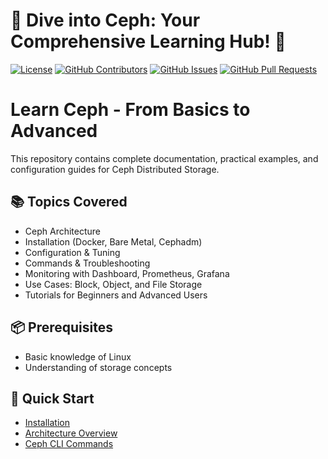 # 🚀 Dive into Ceph: Your Comprehensive Learning Hub! 🚀

[![License](https://img.shields.io/badge/License-Apache%202.0-blue.svg)](https://opensource.org/licenses/Apache-2.0)
[![GitHub Contributors](https://img.shields.io/github/contributors/SumonPaul18/ceph-storage)](https://github.com/SumonPaul18/ceph-storage/graphs/contributors)
[![GitHub Issues](https://img.shields.io/github/issues/SumonPaul18/ceph-storage)](https://github.com/SumonPaul18/ceph-storage/issues)
[![GitHub Pull Requests](https://img.shields.io/github/pulls/SumonPaul18/ceph-storage)](https://github.com/SumonPaul18/ceph-storage/pulls)

# Learn Ceph - From Basics to Advanced

This repository contains complete documentation, practical examples, and configuration guides for Ceph Distributed Storage.

## 📚 Topics Covered
- Ceph Architecture
- Installation (Docker, Bare Metal, Cephadm)
- Configuration & Tuning
- Commands & Troubleshooting
- Monitoring with Dashboard, Prometheus, Grafana
- Use Cases: Block, Object, and File Storage
- Tutorials for Beginners and Advanced Users

## 📦 Prerequisites
- Basic knowledge of Linux
- Understanding of storage concepts

## 🔗 Quick Start
- [Installation](./installation/docker-compose.md)
- [Architecture Overview](./architecture/overview.md)
- [Ceph CLI Commands](./commands/ceph-cli.md)
